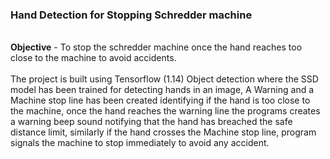 ### Hand Detection for Stopping Schredder machine
<br/>
<b>Objective</b> - To stop the schredder machine once the hand reaches too close to the machine to avoid accidents.<br/><br/>
The project is built using Tensorflow (1.14) Object detection where the SSD model has been trained for detecting hands in an image,
A Warning and a Machine stop line has been created identifying if the hand is too close to the machine, once the hand reaches the warning line the programs creates a warning beep sound notifying that the hand has breached the safe distance limit, similarly if the hand crosses the Machine stop line, program signals the machine to stop immediately to avoid any accident.

